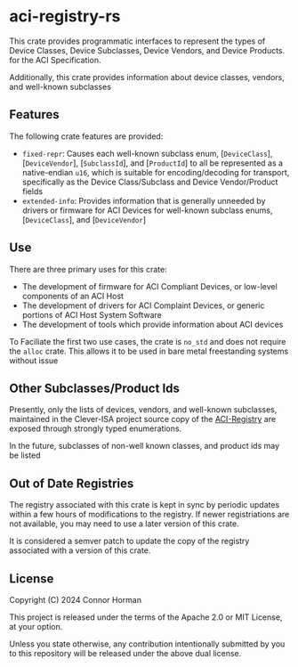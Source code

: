 # aci-registry-rs

This crate provides programmatic interfaces to represent the types of Device Classes, Device Subclasses, Device Vendors, and Device Products. for the ACI Specification.

Additionally, this crate provides information about device classes, vendors, and well-known subclasses

## Features

The following crate features are provided:
* `fixed-repr`: Causes each well-known subclass enum, [`DeviceClass`], [`DeviceVendor`], [`SubclassId`], and [`ProductId`] to all be represented as a native-endian `u16`,
 which is suitable for encoding/decoding for transport, specifically as the Device Class/Subclass and Device Vendor/Product fields
* `extended-info`: Provides information that is generally unneeded by drivers or firmware for ACI Devices for well-known subclass enums, [`DeviceClass`], and [`DeviceVendor`]

## Use
There are three primary uses for this crate:
* The development of firmware for ACI Compliant Devices, or low-level components of an ACI Host
* The development of drivers for ACI Complaint Devices, or generic portions of ACI Host System Software
* The development of tools which provide information about ACI devices

To Faciliate the first two use cases, the crate is `no_std` and does not require the `alloc` crate. This allows it to be used in bare metal freestanding systems without issue

## Other Subclasses/Product Ids

Presently, only the lists of devices, vendors, and well-known subclasses, maintained in the Clever-ISA project source copy of the [ACI-Registry](https://github.com/Clever-ISA/ACI-Registry)
 are exposed through strongly typed enumerations.

In the future, subclasses of non-well known classes, and product ids may be listed

## Out of Date Registries

The registry associated with this crate is kept in sync by periodic updates within a few hours of modifications to the registry.
If newer registriations are not available, you may need to use a later version of this crate.

It is considered a semver patch to update the copy of the registry associated with a version of this crate.


## License

Copyright (C) 2024 Connor Horman

This project is released under the terms of the Apache 2.0 or MIT License, at your option. 

Unless you state otherwise, any contribution intentionally submitted by you to this repository will be released under the above dual license. 